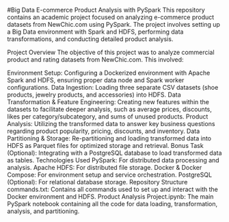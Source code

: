 #Big Data E-commerce Product Analysis with PySpark
This repository contains an academic project focused on analyzing e-commerce product datasets from NewChic.com using PySpark. The project involves setting up a Big Data environment with Spark and HDFS, performing data transformations, and conducting detailed product analysis.

Project Overview
The objective of this project was to analyze commercial product and rating datasets from NewChic.com. This involved:

Environment Setup: Configuring a Dockerized environment with Apache Spark and HDFS, ensuring proper data node and Spark worker configurations.
Data Ingestion: Loading three separate CSV datasets (shoe products, jewelry products, and accessories) into HDFS.
Data Transformation & Feature Engineering: Creating new features within the datasets to facilitate deeper analysis, such as average prices, discounts, likes per category/subcategory, and sums of unused products.
Product Analysis: Utilizing the transformed data to answer key business questions regarding product popularity, pricing, discounts, and inventory.
Data Partitioning & Storage: Re-partitioning and loading transformed data into HDFS as Parquet files for optimized storage and retrieval.
Bonus Task (Optional): Integrating with a PostgreSQL database to load transformed data as tables.
Technologies Used
PySpark: For distributed data processing and analysis.
Apache HDFS: For distributed file storage.
Docker & Docker Compose: For environment setup and service orchestration.
PostgreSQL (Optional): For relational database storage.
Repository Structure
commands.txt: Contains all commands used to set up and interact with the Docker environment and HDFS.
Product Analysis Project.ipynb: The main PySpark notebook containing all the code for data loading, transformation, analysis, and partitioning.
